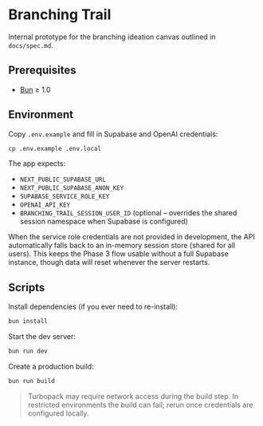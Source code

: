 # Branching Trail

Internal prototype for the branching ideation canvas outlined in `docs/spec.md`.

## Prerequisites

- [Bun](https://bun.sh/) ≥ 1.0

## Environment

Copy `.env.example` and fill in Supabase and OpenAI credentials:

```bash
cp .env.example .env.local
```

The app expects:

- `NEXT_PUBLIC_SUPABASE_URL`
- `NEXT_PUBLIC_SUPABASE_ANON_KEY`
- `SUPABASE_SERVICE_ROLE_KEY`
- `OPENAI_API_KEY`
- `BRANCHING_TRAIL_SESSION_USER_ID` (optional – overrides the shared session namespace when Supabase is configured)

When the service role credentials are not provided in development, the API
automatically falls back to an in-memory session store (shared for all users).
This keeps the Phase 3 flow usable without a full Supabase instance, though
data will reset whenever the server restarts.

## Scripts

Install dependencies (if you ever need to re-install):

```bash
bun install
```

Start the dev server:

```bash
bun run dev
```

Create a production build:

```bash
bun run build
```

> Turbopack may require network access during the build step. In restricted environments the build can fail; rerun once credentials are configured locally.
